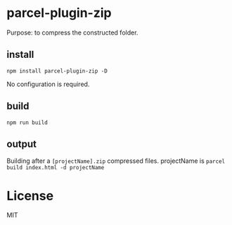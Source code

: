# parcel-plugin-zip
Purpose: to compress the constructed folder.

## install

```
npm install parcel-plugin-zip -D
```
No configuration is required.

## build

```
npm run build
```

## output

Building after a ` [projectName].zip ` compressed files.
projectName is `parcel build index.html -d projectName`

License
========

MIT



